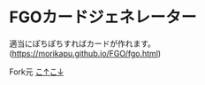 # FGOカードジェネレーター

適当にぽちぽちすればカードが作れます。(https://morikapu.github.io/FGO/fgo.html)

Fork元 [こ↑こ↓](https://github.com/juncaixinchi/FGO)
